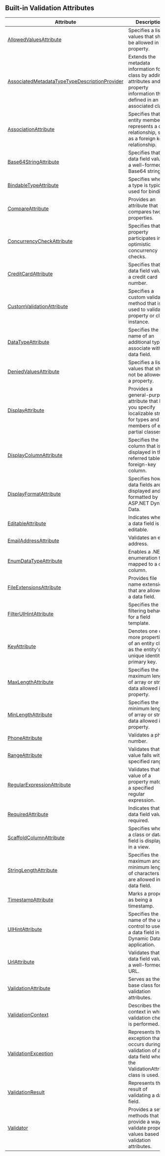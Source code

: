 ## Built-in Validation Attributes

| Attribute                                                                                       | Description                                                                                         |
| ------------------------------------------------------------------------------------------------ | --------------------------------------------------------------------------------------------------- |
| [AllowedValuesAttribute](https://learn.microsoft.com/en-us/dotnet/api/system.componentmodel.dataannotations.allowedvaluesattribute?view=net-8.0) | Specifies a list of values that should be allowed in a property.                                    |
| [AssociatedMetadataTypeTypeDescriptionProvider](https://learn.microsoft.com/en-us/dotnet/api/system.componentmodel.dataannotations.associatedmetadatatypetypedescriptionprovider?view=net-8.0) | Extends the metadata information for a class by adding attributes and property information that is defined in an associated class. |
| [AssociationAttribute](https://learn.microsoft.com/en-us/dotnet/api/system.componentmodel.dataannotations.associationattribute?view=net-8.0) | Specifies that an entity member represents a data relationship, such as a foreign key relationship. |
| [Base64StringAttribute](https://learn.microsoft.com/en-us/dotnet/api/system.componentmodel.dataannotations.base64stringattribute?view=net-8.0) | Specifies that a data field value is a well-formed Base64 string.                                   |
| [BindableTypeAttribute](https://learn.microsoft.com/en-us/dotnet/api/system.componentmodel.dataannotations.bindabletypeattribute?view=net-8.0) | Specifies whether a type is typically used for binding.                                             |
| [CompareAttribute](https://learn.microsoft.com/en-us/dotnet/api/system.componentmodel.dataannotations.compareattribute?view=net-8.0) | Provides an attribute that compares two properties.                                                 |
| [ConcurrencyCheckAttribute](https://learn.microsoft.com/en-us/dotnet/api/system.componentmodel.dataannotations.concurrencycheckattribute?view=net-8.0) | Specifies that a property participates in optimistic concurrency checks.                             |
| [CreditCardAttribute](https://learn.microsoft.com/en-us/dotnet/api/system.componentmodel.dataannotations.creditcardattribute?view=net-8.0) | Specifies that a data field value is a credit card number.                                          |
| [CustomValidationAttribute](https://learn.microsoft.com/en-us/dotnet/api/system.componentmodel.dataannotations.customvalidationattribute?view=net-8.0) | Specifies a custom validation method that is used to validate a property or class instance.         |
| [DataTypeAttribute](https://learn.microsoft.com/en-us/dotnet/api/system.componentmodel.dataannotations.datatypeattribute?view=net-8.0) | Specifies the name of an additional type to associate with a data field.                            |
| [DeniedValuesAttribute](https://learn.microsoft.com/en-us/dotnet/api/system.componentmodel.dataannotations.deniedvaluesattribute?view=net-8.0) | Specifies a list of values that should not be allowed in a property.                                |
| [DisplayAttribute](https://learn.microsoft.com/en-us/dotnet/api/system.componentmodel.dataannotations.displayattribute?view=net-8.0) | Provides a general-purpose attribute that lets you specify localizable strings for types and members of entity partial classes. |
| [DisplayColumnAttribute](https://learn.microsoft.com/en-us/dotnet/api/system.componentmodel.dataannotations.displaycolumnattribute?view=net-8.0) | Specifies the column that is displayed in the referred table as a foreign-key column.               |
| [DisplayFormatAttribute](https://learn.microsoft.com/en-us/dotnet/api/system.componentmodel.dataannotations.displayformatattribute?view=net-8.0) | Specifies how data fields are displayed and formatted by ASP.NET Dynamic Data.                      |
| [EditableAttribute](https://learn.microsoft.com/en-us/dotnet/api/system.componentmodel.dataannotations.editableattribute?view=net-8.0) | Indicates whether a data field is editable.                                                         |
| [EmailAddressAttribute](https://learn.microsoft.com/en-us/dotnet/api/system.componentmodel.dataannotations.emailaddressattribute?view=net-8.0) | Validates an email address.                                                                         |
| [EnumDataTypeAttribute](https://learn.microsoft.com/en-us/dotnet/api/system.componentmodel.dataannotations.enumdatatypeattribute?view=net-8.0) | Enables a .NET enumeration to be mapped to a data column.                                           |
| [FileExtensionsAttribute](https://learn.microsoft.com/en-us/dotnet/api/system.componentmodel.dataannotations.fileextensionsattribute?view=net-8.0) | Provides file name extensions that are allowed in a data field.                                     |
| [FilterUIHintAttribute](https://learn.microsoft.com/en-us/dotnet/api/system.componentmodel.dataannotations.filteruihintattribute?view=net-8.0) | Specifies the filtering behavior for a field template.                                              |
| [KeyAttribute](https://learn.microsoft.com/en-us/dotnet/api/system.componentmodel.dataannotations.keyattribute?view=net-8.0) | Denotes one or more properties of an entity class as the entity's unique identity or primary key.    |
| [MaxLengthAttribute](https://learn.microsoft.com/en-us/dotnet/api/system.componentmodel.dataannotations.maxlengthattribute?view=net-8.0) | Specifies the maximum length of array or string data allowed in a property.                         |
| [MinLengthAttribute](https://learn.microsoft.com/en-us/dotnet/api/system.componentmodel.dataannotations.minlengthattribute?view=net-8.0) | Specifies the minimum length of array or string data allowed in a property.                         |
| [PhoneAttribute](https://learn.microsoft.com/en-us/dotnet/api/system.componentmodel.dataannotations.phoneattribute?view=net-8.0) | Validates a phone number.                                                                           |
| [RangeAttribute](https://learn.microsoft.com/en-us/dotnet/api/system.componentmodel.dataannotations.rangeattribute?view=net-8.0) | Validates that a value falls within a specified range.                                              |
| [RegularExpressionAttribute](https://learn.microsoft.com/en-us/dotnet/api/system.componentmodel.dataannotations.regularexpressionattribute?view=net-8.0) | Validates that the value of a property matches a specified regular expression.                      |
| [RequiredAttribute](https://learn.microsoft.com/en-us/dotnet/api/system.componentmodel.dataannotations.requiredattribute?view=net-8.0) | Indicates that a data field value is required.                                                      |
| [ScaffoldColumnAttribute](https://learn.microsoft.com/en-us/dotnet/api/system.componentmodel.dataannotations.scaffoldcolumnattribute?view=net-8.0) | Specifies whether a class or data field is displayed in a view.                                     |
| [StringLengthAttribute](https://learn.microsoft.com/en-us/dotnet/api/system.componentmodel.dataannotations.stringlengthattribute?view=net-8.0) | Specifies the maximum and minimum length of characters that are allowed in a data field.            |
| [TimestampAttribute](https://learn.microsoft.com/en-us/dotnet/api/system.componentmodel.dataannotations.timestampattribute?view=net-8.0) | Marks a property as being a timestamp.                                                              |
| [UIHintAttribute](https://learn.microsoft.com/en-us/dotnet/api/system.componentmodel.dataannotations.uihintattribute?view=net-8.0) | Specifies the name of the user control to use for a data field in a Dynamic Data application.       |
| [UrlAttribute](https://learn.microsoft.com/en-us/dotnet/api/system.componentmodel.dataannotations.urlattribute?view=net-8.0) | Validates that a data field value is a well-formed URL.                                             |
| [ValidationAttribute](https://learn.microsoft.com/en-us/dotnet/api/system.componentmodel.dataannotations.validationattribute?view=net-8.0) | Serves as the base class for all validation attributes.                                             |
| [ValidationContext](https://learn.microsoft.com/en-us/dotnet/api/system.componentmodel.dataannotations.validationcontext?view=net-8.0) | Describes the context in which a validation check is performed.                                     |
| [ValidationException](https://learn.microsoft.com/en-us/dotnet/api/system.componentmodel.dataannotations.validationexception?view=net-8.0) | Represents the exception that occurs during validation of a data field when the ValidationAttribute class is used. |
| [ValidationResult](https://learn.microsoft.com/en-us/dotnet/api/system.componentmodel.dataannotations.validationresult?view=net-8.0) | Represents the result of validating a data field.                                                   |
| [Validator](https://learn.microsoft.com/en-us/dotnet/api/system.componentmodel.dataannotations.validator?view=net-8.0) | Provides a set of methods that provide a way to validate property values based on validation attributes. |

